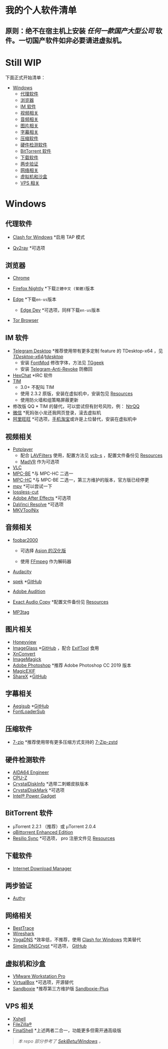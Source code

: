 # 我的个人软件清单

## **原则：绝不在宿主机上安装  *任何一款国产大型公司*  软件**。一切国产软件如非必要请进虚拟机。

# Still WIP

下面正式开始清单：

- [Windows](#Windows)
  - [代理软件](#代理软件) 
  - [浏览器](#浏览器) 
  - [IM 软件](#im-软件) 
  - [视频相关](#视频相关) 
  - [音频相关](#音频相关) 
  - [图片相关](#图片相关) 
  - [字幕相关](#字幕相关) 
  - [压缩软件](#压缩软件) 
  - [硬件检测软件](#硬件检测软件) 
  - [BitTorrent 软件](#bittorrent-软件) 
  - [下载软件](#下载软件)
  - [两步验证](#两步验证) 
  - [网络相关](#网络相关) 
  - [虚拟机和沙盒](#虚拟机和沙盒) 
  - [VPS 相关](#vps-相关) 

# Windows

## 代理软件

- [Clash for Windows](https://github.com/Fndroid/clash_for_windows_pkg) *启用 TAP 模式

- [Qv2ray](https://github.com/Qv2ray/Qv2ray) *可选项

## 浏览器

- [Chrome](https://www.google.com/intl/zh-CN/chrome/)

- [Firefox Nightly](https://www.mozilla.org/en-US/firefox/all/#product-desktop-nightly) *下载`正體中文 (繁體)`版本
- [Edge](https://www.microsoft.com/en-us/edge) *下载`en-us`版本
  - [Edge Dev](https://www.microsoftedgeinsider.com/en-us/download/) *可选项，同样下载`en-us`版本
- [Tor Browser](https://www.torproject.org/download/)

## IM 软件

- [Telegram Desktop](https://desktop.telegram.org/) *推荐使用带有更多定制 feature 的 TDesktop-x64 ，见 *[TDesktop-x64](https://github.com/TDesktop-x64)/[tdesktop](https://github.com/TDesktop-x64/tdesktop)* 
  - 安装 [FontMod](https://github.com/ysc3839/FontMod) 修改字体，方法见 [TGgeek](https://t.me/TGgeek/760) 
  - 安装 [Telegram-Anti-Revoke](https://github.com/SpriteOvO/Telegram-Anti-Revoke) 防撤回
- [HexChat](https://hexchat.github.io/) *IRC 软件
- [TIM](https://office.qq.com/) 
  - 3.0+ 不配叫 TIM 
  - 使用 2.3.2 原版，安装在虚拟机中，安装包见 [Resources](https://github.com/RtYkk/Personal-Software-List/tree/master/Resources) 
  - 使用防火墙和组策略屏蔽更新
- 修改版 QQ * TIM 的替代，可以尝试但有封号风险，例： [NtrQQ](https://github.com/NtrQQ/download) 
- [微信](https://windows.weixin.qq.com/?lang=en_US) *死妈张小龙还我网页登录，滚去虚拟机
- [阿里旺旺](https://alimarket.taobao.com/markets/qnww/portal-group/ww/index) *可选项，[手机淘宝](https://play.google.com/store/apps/details?id=com.taobao.taobao&hl=en_US&gl=US)或许是上位替代，安装在虚拟机中

## 视频相关

- [Potplayer](https://potplayer.daum.net/)
  - 配合 [LAVFilters](https://github.com/Nevcairiel/LAVFilters) 使用，配置方法见 [vcb-s](https://vcb-s.com/archives/7228) ，配置文件备份见 [Resources](https://github.com/RtYkk/Personal-Software-List/tree/master/Resources) 
  - [MadVR](http://madvr.com/) 作为可选项
- [VLC](https://www.videolan.org/)
- [MPC-BE](https://sourceforge.net/projects/mpcbe/) *与 MPC-HC 二选一
- [MPC-HC](https://github.com/clsid2/mpc-hc) *与 MPC-BE 二选一，第三方维护的版本，官方版已经停更
- [mpv](https://github.com/mpv-player/mpv) *可以尝试一下
- [lossless-cut](https://github.com/mifi/lossless-cut) 
- [Adobe After Effects](https://www.adobe.com/products/aftereffects.html) *可选项
- [DaVinci Resolve](https://www.blackmagicdesign.com/products/davinciresolve/edit) *可选项
- [MKVToolNix](https://mkvtoolnix.download/)

## 音频相关

- [foobar2000](https://www.foobar2000.org/) 

  - 可选择 [Asion 的汉化版](http://blog.sina.com.cn/go2spa)

  - 使用 [FFmpeg](https://github.com/BtbN/FFmpeg-Builds) 作为解码器

- [Audacity](https://www.audacityteam.org/)

- [spek](http://spek.cc/) *[GitHub](https://github.com/alexkay/spek) 

- [Adobe Audition](https://www.adobe.com/products/audition.html) 

- [Exact Audio Copy](https://www.exactaudiocopy.de/) *配置文件备份见 [Resources](https://github.com/RtYkk/Personal-Software-List/tree/master/Resources) 

- [MP3tag](https://www.mp3tag.de/en/) 

## 图片相关

- [Honeyview](https://www.bandisoft.com/honeyview/) 
- [ImageGlass](https://imageglass.org/) *[GitHub](https://github.com/d2phap/ImageGlass) ，配合 [ExifTool](https://exiftool.org/) 食用
- [XnConvert](https://www.xnview.com/en/xnconvert/)
- [ImageMagick](https://imagemagick.org/index.php) 
- [Adobe Photoshop](https://www.adobe.com/products/photoshop.html) *推荐 Adobe Photoshop CC 2019 版本
- [MagicEXIF](https://www.magicexif.com/) 
- [ShareX](https://getsharex.com/) *[GitHub](https://github.com/ShareX/ShareX) 

## 字幕相关

- [Aegisub](https://aegi.vmoe.info/) *[GitHub](https://github.com/Aegisub/Aegisub) 
- [FontLoaderSub](https://github.com/yzwduck/FontLoaderSub) 

## 压缩软件 

- [7-zip](https://www.7-zip.org/) *推荐使用带有更多压缩方式支持的 [7-Zip-zstd](https://github.com/mcmilk/7-Zip-zstd) 

## 硬件检测软件

- [AIDA64 Engineer](https://www.aida64.com/downloads/NmIyNjEyMzk=) 
- [CPU-Z](https://www.cpuid.com/softwares/cpu-z.html) 
- [CrystalDiskInfo](https://crystalmark.info/en/software/crystaldiskinfo/) *选带二刺螈皮肤版本
- [CrystalDiskMark](https://crystalmark.info/en/software/crystaldiskmark/) *可选项
- [Intel® Power Gadget](https://software.intel.com/content/www/us/en/develop/articles/intel-power-gadget.html) 

## BitTorrent 软件

- µTorrent 2.2.1 （推荐）或 µTorrent 2.0.4
- [qBittorrent Enhanced Edition](https://github.com/c0re100/qBittorrent-Enhanced-Edition)
- [Resilio Sync](https://www.resilio.com/individuals/) *可选项， pro 注册文件见 [Resources](https://github.com/RtYkk/Personal-Software-List/tree/master/Resources) 

## 下载软件

- [Internet Download Manager](https://www.internetdownloadmanager.com/) 

## 两步验证

- [Authy](https://authy.com/) 

## 网络相关

- [BestTrace](https://www.ipip.net/product/client.html) 
- [Wireshark](https://www.wireshark.org/) 
- [YogaDNS](https://yogadns.com/) *效率低，不推荐，使用 [Clash for Windows](https://github.com/Fndroid/clash_for_windows_pkg) 完美替代
- [Simple DNSCrypt](https://simplednscrypt.org/) *可选项， [GitHub](https://github.com/bitbeans/SimpleDnsCrypt) 

## 虚拟机和沙盒

- [VMware Workstation Pro](https://www.vmware.com/products/workstation-pro/workstation-pro-evaluation.html) 
- [VirtualBox](https://www.virtualbox.org/) *可选项，开源替代
- [Sandboxie](https://www.sandboxie.com/) *推荐第三方维护版 [Sandboxie-Plus](https://github.com/sandboxie-plus/Sandboxie) 

## VPS 相关

- [Xshell](https://www.netsarang.com/en/xshell/) 
- [FileZilla®](https://filezilla-project.org/) 
- [FinalShell](https://www.hostbuf.com/t/988.html) *上述两者二合一，功能更多但需开通高级版



> *本 repo 部分参考了 [SekiBetu/Windows](https://github.com/SekiBetu/Windows) 。*

